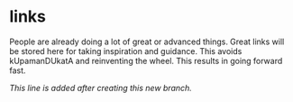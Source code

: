 # links
People are already doing a lot of great or advanced things. 
Great links will be stored here for taking inspiration and guidance.
This avoids kUpamanDUkatA and reinventing the wheel.
This results in going forward fast.


*This line is added after creating this new branch.*
